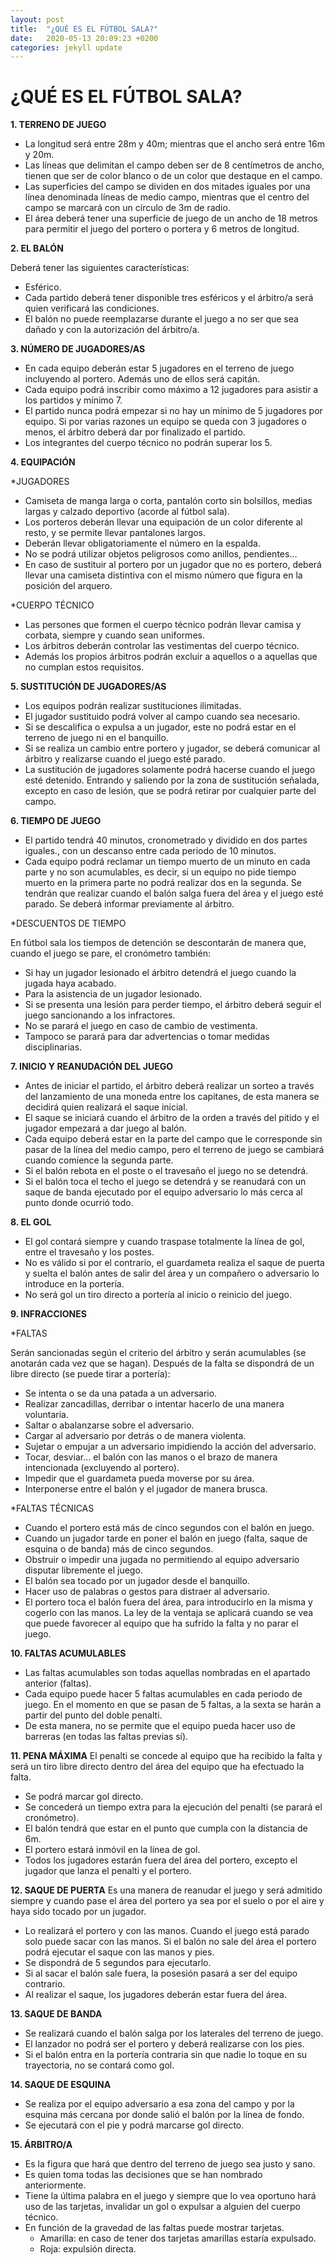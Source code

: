 ```yaml
---
layout: post
title:  "¿QUÉ ES EL FÚTBOL SALA?"
date:   2020-05-13 20:09:23 +0200
categories: jekyll update
---
```


# ¿QUÉ ES EL FÚTBOL SALA?

**1. TERRENO DE JUEGO**
* La longitud será entre 28m y 40m; mientras que el ancho será entre 16m y 20m.
* Las líneas que delimitan el campo deben ser de 8 centímetros de ancho, tienen que ser de color blanco o de un color que destaque en el campo.
* Las superficies del campo se dividen en dos mitades iguales por una línea denominada líneas de medio campo, mientras que el centro del campo se marcará con un círculo de 3m de radio.
* El área deberá tener una superficie de juego de un ancho de 18 metros para permitir el juego del portero o portera y 6 metros de longitud.

**2. EL BALÓN**

Deberá tener las siguientes características:
* Esférico.
* Cada partido deberá tener disponible tres esféricos y el árbitro/a será quien verificará las condiciones.
* El balón no puede reemplazarse durante el juego a no ser que sea dañado y con la autorización del árbitro/a.

**3. NÚMERO DE JUGADORES/AS**
* En cada equipo deberán estar 5 jugadores en el terreno de juego incluyendo al portero. Además uno de ellos será capitán.
* Cada equipo podrá inscribir como máximo a 12 jugadores para asistir a los partidos y mínimo 7.
* El partido nunca podrá empezar si no hay un mínimo de 5 jugadores por equipo. Si por varias razones un equipo se queda con 3 jugadores o menos, el árbitro deberá dar por finalizado el partido.
* Los integrantes del cuerpo técnico no podrán superar los 5.

**4. EQUIPACIÓN** 

*JUGADORES
* Camiseta de manga larga o corta, pantalón corto sin bolsillos, medias largas y calzado deportivo (acorde al fútbol sala).
* Los porteros deberán llevar una equipación de un color diferente al resto, y se permite llevar pantalones largos.
* Deberán llevar obligatoriamente el número en la espalda.
* No se podrá utilizar objetos peligrosos como anillos, pendientes…
* En caso de sustituir al portero por un jugador que no es portero, deberá llevar una camiseta distintiva con el mismo número que figura en la posición del arquero.

*CUERPO TÉCNICO
* Las persones que formen el cuerpo técnico podrán llevar camisa y corbata, siempre y cuando sean uniformes.
* Los árbitros deberán controlar las vestimentas del cuerpo  técnico.
* Además los propios árbitros podrán excluir a aquellos o a aquellas que no cumplan estos requisitos.

**5. SUSTITUCIÓN DE JUGADORES/AS**
* Los equipos podrán realizar  sustituciones ilimitadas.
* El jugador sustituido podrá volver al campo cuando sea necesario.
* Si se descalifica o expulsa a un jugador, este no podrá estar en el terreno de juego ni en el banquillo.
* Si se realiza un cambio entre portero y jugador, se deberá comunicar al árbitro y realizarse cuando el juego esté parado.
* La sustitución de jugadores solamente podrá hacerse cuando el juego esté detenido. Entrando y saliendo por la zona de sustitución señalada, excepto en caso de lesión, que se podrá retirar por cualquier parte del campo.

**6. TIEMPO DE JUEGO**
* El partido tendrá 40 minutos, cronometrado y dividido en dos partes iguales., con un descanso entre cada periodo de 10 minutos.
* Cada equipo podrá reclamar un tiempo muerto de un minuto en cada parte y no son acumulables, es decir, si un equipo no pide tiempo muerto en la primera parte no podrá realizar dos en la segunda. Se tendrán que realizar cuando el balón salga fuera del área y el juego esté parado. Se deberá informar previamente al árbitro.

*DESCUENTOS DE TIEMPO

En fútbol sala los tiempos de detención se descontarán de manera que, cuando el juego se pare, el cronómetro también:
* Si hay un jugador lesionado el árbitro detendrá el juego cuando la jugada haya acabado.
* Para la asistencia de un jugador lesionado.
* Si se presenta una lesión para perder tiempo, el árbitro deberá seguir el juego sancionando a los infractores.
* No se parará el juego en caso de cambio de vestimenta.
* Tampoco se parará para dar advertencias o tomar medidas disciplinarias.

**7. INICIO Y REANUDACIÓN DEL JUEGO**
* Antes de iniciar el partido, el árbitro deberá realizar un sorteo a través del lanzamiento de una moneda entre los capitanes, de esta manera se decidirá quien realizará el saque inicial.
* El saque se iniciará cuando el árbitro de la orden a través del pitido y el jugador empezará a dar juego al balón.
* Cada equipo deberá estar en la parte del campo que le corresponde sin pasar de la línea del medio campo, pero el terreno de juego se cambiará cuando comience la segunda parte.
* Si el balón rebota en el poste o el travesaño el juego no se detendrá.
* Si el balón toca el techo el juego se detendrá y se reanudará con un saque de banda ejecutado por el equipo adversario lo más cerca al punto donde ocurrió todo.

**8. EL GOL**
* El gol contará siempre y cuando traspase totalmente la línea de gol, entre el travesaño y los postes.
* No es válido si por el contrario, el guardameta realiza el saque de puerta y suelta el balón antes de salir del área y un compañero o adversario lo introduce en la portería.
* No será gol un tiro directo a portería al inicio o reinicio del juego.

**9. INFRACCIONES**

*FALTAS

Serán sancionadas según el criterio del árbitro y serán acumulables (se anotarán cada vez que se hagan). Después de la falta se dispondrá de un libre directo (se puede tirar a portería):
* Se intenta o se da una patada a un adversario.
* Realizar zancadillas, derribar o intentar hacerlo de una manera voluntaria.
* Saltar o abalanzarse sobre el adversario.
* Cargar al adversario por detrás o de manera violenta.
* Sujetar o empujar a un adversario impidiendo la acción del adversario.
* Tocar, desviar… el balón con las manos o el brazo de manera intencionada (excluyendo al portero).
* Impedir que el guardameta pueda moverse por su área.
* Interponerse entre el balón y el jugador de manera brusca.

*FALTAS TÉCNICAS

* Cuando el portero está más de cinco segundos con el balón en juego.
* Cuando un jugador tarde en poner el balón en juego (falta, saque de esquina o de banda) más de cinco segundos.
* Obstruir o impedir una jugada no permitiendo al equipo adversario disputar libremente el juego.
* El balón sea tocado por un jugador desde el banquillo.
* Hacer uso de palabras o gestos para distraer al adversario.
* El portero toca el balón fuera del área, para introducirlo en la misma y cogerlo con las manos.
La ley de la ventaja se aplicará cuando se vea que puede favorecer  al equipo que ha sufrido la falta y no parar el juego.

**10. FALTAS ACUMULABLES**
* Las faltas acumulables son todas aquellas nombradas en el apartado anterior (faltas).
* Cada equipo puede hacer 5 faltas acumulables en cada periodo de juego. En el momento en que se pasan de 5 faltas, a la sexta se harán a partir del punto del doble penalti.
* De esta manera, no se permite que el equipo pueda hacer uso de barreras (en todas las faltas previas sí).

**11. PENA MÁXIMA**
El penalti se concede al equipo que ha recibido la falta y será un tiro libre directo dentro del área del equipo que ha efectuado la falta.
* Se podrá marcar gol directo.
* Se concederá un tiempo extra para la ejecución del penalti (se parará el cronómetro).
* El balón tendrá que estar en el punto que cumpla con la distancia de 6m.
* El portero estará inmóvil en la línea de gol.
* Todos los jugadores estarán fuera del área del portero, excepto el jugador que lanza el penalti y el portero.

**12. SAQUE DE PUERTA**
Es una manera de reanudar el juego y será admitido siempre y cuando pase el área del portero ya sea por el suelo o por el aire y haya sido tocado por un jugador. 
* Lo realizará el portero y con las manos. Cuando el juego está parado solo puede sacar con las manos. Si el balón no sale del área el portero podrá ejecutar el saque con las manos y pies.
* Se dispondrá de 5 segundos para ejecutarlo.
* Si al sacar el balón sale fuera, la posesión pasará a ser del equipo contrario.
* Al realizar el saque, los jugadores deberán estar fuera del área.

**13. SAQUE DE BANDA**
* Se realizará cuando el balón salga por los laterales del terreno de juego.
* El lanzador no podrá ser el portero y deberá realizarse con los pies.
* Si el balón entra en la portería contraria sin que nadie lo toque en su trayectoria, no se contará como gol.

**14. SAQUE DE ESQUINA**
* Se realiza por el equipo adversario a esa zona del campo y por la esquina más cercana por donde salió el balón por la línea de fondo.
* Se ejecutará con el pie y podrá marcarse gol directo.

**15. ÁRBITRO/A**
* Es la figura que hará que dentro del terreno de juego sea justo y sano.
* Es quien toma todas las decisiones que se han nombrado anteriormente.
* Tiene la última palabra en el juego y siempre que lo vea oportuno hará uso de las tarjetas, invalidar un gol o expulsar a alguien del cuerpo técnico.
* En función de la gravedad de las faltas puede mostrar tarjetas.
  * Amarilla: en caso de tener dos tarjetas amarillas estaría expulsado.
  * Roja: expulsión directa.
